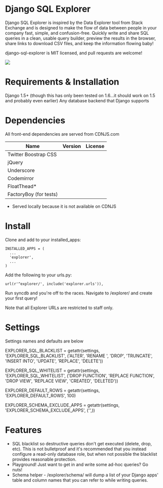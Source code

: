 Django SQL Explorer
==================

Django SQL Explorer is inspired by the Data Explorer tool from Stack Exchange and is designed to make the flow of data between people in your company fast, simple, and confusion-free. Quickly write and share SQL queries in a clean, usable query builder, preview the results in the browser, share links to download CSV files, and keep the information flowing baby!

django-sql-explorer is MIT licensed, and pull requests are welcome!

![](http://www.untrod.com/django-sql-explorer/query2.png)

Requirements & Installation
===========================

Django 1.5+ (though this has only been tested on 1.6...it should work on 1.5 and probably even earlier)
Any database backend that Django supports


Dependencies
============

All front-end dependencies are served from CDNJS.com

Name | Version | License
--- | --- | ---
Twitter Boostrap CSS | |
jQuery | |
Underscore | |
Codemirror | |
FloatThead* | |
FactoryBoy (for tests) | |


* Served locally because it is not available on CDNJS


Install
=======

Clone and add to your installed_apps:

    INSTALLED_APPS = (
      ...
      'explorer',
      ...
    )

Add the following to your urls.py:

    url(r'^explorer/', include('explorer.urls')),

Run syncdb and you're off to the races. Navigate to /explorer/ and create your first query!

Note that all Explorer URLs are restricted to staff only.


Settings
========

Settings names and defaults are below

EXPLORER_SQL_BLACKLIST = getattr(settings, 'EXPLORER_SQL_BLACKLIST', ('ALTER', 'RENAME ', 'DROP', 'TRUNCATE', 'INSERT INTO', 'UPDATE', 'REPLACE', 'DELETE'))

EXPLORER_SQL_WHITELIST = getattr(settings, 'EXPLORER_SQL_WHITELIST', ('DROP FUNCTION', 'REPLACE FUNCTION', 'DROP VIEW', 'REPLACE VIEW', 'CREATED', 'DELETED'))

EXPLORER_DEFAULT_ROWS = getattr(settings, 'EXPLORER_DEFAULT_ROWS', 100)

EXPLORER_SCHEMA_EXCLUDE_APPS = getattr(settings, 'EXPLORER_SCHEMA_EXCLUDE_APPS', ('',))


Features
========

- SQL blacklist so destructive queries don't get executed (delete, drop, etc). This is not bulletproof and it's recommended that you instead configure a read-only database role, but when not possible the blacklist provides reasonable protection.
- Playground! Just want to get in and write some ad-hoc queries? Go nuts!
- Schema helper - /explorer/schema/ will dump a list of your Django apps' table and column names that you can refer to while writing queries.


